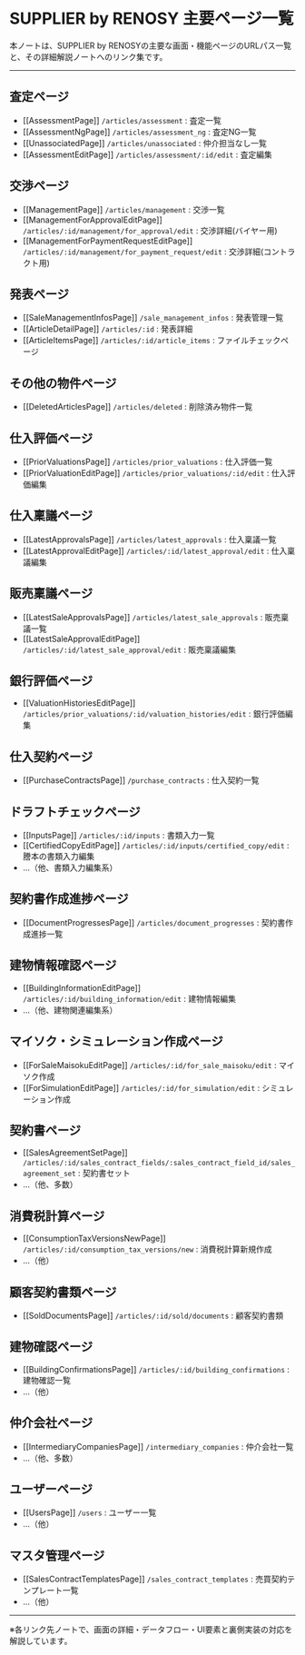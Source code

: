 # SUPPLIER by RENOSY 主要ページ一覧

本ノートは、SUPPLIER by RENOSYの主要な画面・機能ページのURLパス一覧と、その詳細解説ノートへのリンク集です。

---

## 査定ページ
- [[AssessmentPage]] `/articles/assessment` : 査定一覧
- [[AssessmentNgPage]] `/articles/assessment_ng` : 査定NG一覧
- [[UnassociatedPage]] `/articles/unassociated` : 仲介担当なし一覧
- [[AssessmentEditPage]] `/articles/assessment/:id/edit` : 査定編集

## 交渉ページ
- [[ManagementPage]] `/articles/management` : 交渉一覧
- [[ManagementForApprovalEditPage]] `/articles/:id/management/for_approval/edit` : 交渉詳細(バイヤー用)
- [[ManagementForPaymentRequestEditPage]] `/articles/:id/management/for_payment_request/edit` : 交渉詳細(コントラクト用)

## 発表ページ
- [[SaleManagementInfosPage]] `/sale_management_infos` : 発表管理一覧
- [[ArticleDetailPage]] `/articles/:id` : 発表詳細
- [[ArticleItemsPage]] `/articles/:id/article_items` : ファイルチェックページ

## その他の物件ページ
- [[DeletedArticlesPage]] `/articles/deleted` : 削除済み物件一覧

## 仕入評価ページ
- [[PriorValuationsPage]] `/articles/prior_valuations` : 仕入評価一覧
- [[PriorValuationEditPage]] `/articles/prior_valuations/:id/edit` : 仕入評価編集

## 仕入稟議ページ
- [[LatestApprovalsPage]] `/articles/latest_approvals` : 仕入稟議一覧
- [[LatestApprovalEditPage]] `/articles/:id/latest_approval/edit` : 仕入稟議編集

## 販売稟議ページ
- [[LatestSaleApprovalsPage]] `/articles/latest_sale_approvals` : 販売稟議一覧
- [[LatestSaleApprovalEditPage]] `/articles/:id/latest_sale_approval/edit` : 販売稟議編集

## 銀行評価ページ
- [[ValuationHistoriesEditPage]] `/articles/prior_valuations/:id/valuation_histories/edit` : 銀行評価編集

## 仕入契約ページ
- [[PurchaseContractsPage]] `/purchase_contracts` : 仕入契約一覧

## ドラフトチェックページ
- [[InputsPage]] `/articles/:id/inputs` : 書類入力一覧
- [[CertifiedCopyEditPage]] `/articles/:id/inputs/certified_copy/edit` : 謄本の書類入力編集
- ...（他、書類入力編集系）

## 契約書作成進捗ページ
- [[DocumentProgressesPage]] `/articles/document_progresses` : 契約書作成進捗一覧

## 建物情報確認ページ
- [[BuildingInformationEditPage]] `/articles/:id/building_information/edit` : 建物情報編集
- ...（他、建物関連編集系）

## マイソク・シミュレーション作成ページ
- [[ForSaleMaisokuEditPage]] `/articles/:id/for_sale_maisoku/edit` : マイソク作成
- [[ForSimulationEditPage]] `/articles/:id/for_simulation/edit` : シミュレーション作成

## 契約書ページ
- [[SalesAgreementSetPage]] `/articles/:id/sales_contract_fields/:sales_contract_field_id/sales_agreement_set` : 契約書セット
- ...（他、多数）

## 消費税計算ページ
- [[ConsumptionTaxVersionsNewPage]] `/articles/:id/consumption_tax_versions/new` : 消費税計算新規作成
- ...（他）

## 顧客契約書類ページ
- [[SoldDocumentsPage]] `/articles/:id/sold/documents` : 顧客契約書類

## 建物確認ページ
- [[BuildingConfirmationsPage]] `/articles/:id/building_confirmations` : 建物確認一覧
- ...（他）

## 仲介会社ページ
- [[IntermediaryCompaniesPage]] `/intermediary_companies` : 仲介会社一覧
- ...（他、多数）

## ユーザーページ
- [[UsersPage]] `/users` : ユーザー一覧
- ...（他）

## マスタ管理ページ
- [[SalesContractTemplatesPage]] `/sales_contract_templates` : 売買契約テンプレート一覧
- ...（他）

---

※各リンク先ノートで、画面の詳細・データフロー・UI要素と裏側実装の対応を解説しています。 